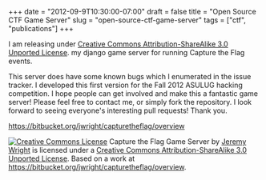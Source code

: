 +++
date = "2012-09-9T10:30:00-07:00"
draft = false
title = "Open Source CTF Game Server"
slug = "open-source-ctf-game-server"
tags = ["ctf", "publications"]
+++

I am releasing under <a href="http://creativecommons.org/licenses/by-sa/3.0/deed.en_US" rel="license">Creative Commons Attribution-ShareAlike 3.0 Unported License</a>. my django game server for running Capture the Flag events.

This server does have some known bugs which I enumerated in the issue tracker. I developed this first version for the Fall 2012 ASULUG hacking competition. I hope people can get involved and make this a fantastic game server! Please feel free to contact me, or simply fork the repository. I look forward to seeing everyone's interesting pull requests! Thank you.

<a href="https://bitbucket.org/jwright/capturetheflag/overview">https://bitbucket.org/jwright/capturetheflag/overview</a>

<a href="http://creativecommons.org/licenses/by-sa/3.0/deed.en_US" rel="license"><img style="border-width: 0;" src="http://i.creativecommons.org/l/by-sa/3.0/88x31.png" alt="Creative Commons License" /></a>
<span>Capture the Flag Game Server</span> by <a href="http://www.codestrokes.com/category/security/ctf/" rel="cc:attributionURL">Jeremy Wright</a> is licensed under a <a href="http://creativecommons.org/licenses/by-sa/3.0/deed.en_US" rel="license">Creative Commons Attribution-ShareAlike 3.0 Unported License</a>.
Based on a work at <a href="https://bitbucket.org/jwright/capturetheflag/overview" rel="dct:source">https://bitbucket.org/jwright/capturetheflag/overview</a>.
